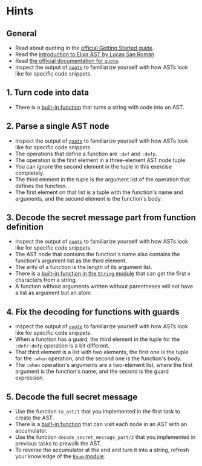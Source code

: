 # Hints

## General

- Read about quoting in the [official Getting Started guide][getting-started-quote].
- Read the [introduction to Elixir AST by Lucas San Román][ast-intro-lucas].
- Read [the official documentation for `quote`][doc-quote].
- Inspect the output of [`quote`][doc-quote] to familiarize yourself with how ASTs look like for specific code snippets.

## 1. Turn code into data

- There is a [built-in function][doc-code-string-to-quoted] that turns a string with code into an AST.

## 2. Parse a single AST node

- Inspect the output of [`quote`][doc-quote] to familiarize yourself with how ASTs look like for specific code snippets.
- The operations that define a function are `:def` and `:defp`.
- The operation is the first element in a three-element AST node tuple.
- You can ignore the second element in the tuple in this exercise completely.
- The third element in the tuple is the argument list of the operation that defines the function.
- The first element on that list is a tuple with the function's name and arguments, and the second element is the function's body.

## 3. Decode the secret message part from function definition

- Inspect the output of [`quote`][doc-quote] to familiarize yourself with how ASTs look like for specific code snippets.
- The AST node that contains the function's name also contains the function's argument list as the third element.
- The arity of a function is the length of its argument list.
- There is a [built-in function in the `String` module][string-slice] that can get the first `n` characters from a string.
- A function without arguments written without parentheses will not have a list as argument but an atom.

## 4. Fix the decoding for functions with guards

- Inspect the output of [`quote`][doc-quote] to familiarize yourself with how ASTs look like for specific code snippets.
- When a function has a guard, the third element in the tuple for the `:def/:defp` operation is a bit different.
- That third element is a list with two elements, the first one is the tuple for the `:when` operation, and the second one is the function's body.
- The `:when` operation's arguments are a two-element list, where the first argument is the function's name, and the second is the guard expression.

## 5. Decode the full secret message

- Use the function `to_ast/1` that you implemented in the first task to create the AST.
- There is a [built-in function][macro-prewalk] that can visit each node in an AST with an accumulator.
- Use the function `decode_secret_message_part/2` that you implemented in previous tasks to prewalk the AST.
- To reverse the accumulator at the end and turn it into a string, refresh your knowledge of the [`Enum` module][enum].

[getting-started-quote]: https://elixir-lang.org/getting-started/meta/quote-and-unquote.html#quoting
[doc-quote]: https://hexdocs.pm/elixir/Kernel.SpecialForms.html#quote/2
[ast-intro-lucas]: https://dorgan.ar/posts/2021/04/the_elixir_ast/
[doc-code-string-to-quoted]: https://hexdocs.pm/elixir/Code.html#string_to_quoted/2
[string-slice]: https://hexdocs.pm/elixir/String.html#slice/2
[macro-prewalk]: https://hexdocs.pm/elixir/Macro.html#prewalk/3
[enum]: https://hexdocs.pm/elixir/Enum.html
